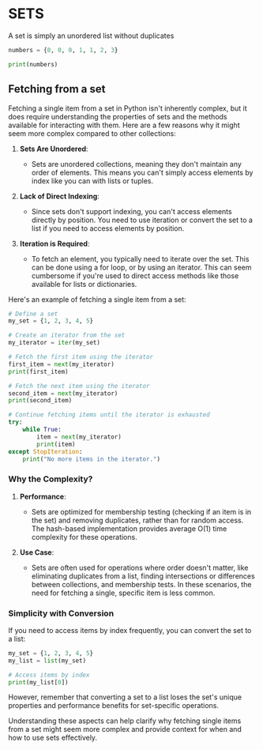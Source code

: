 # SETS

A set is simply an unordered list without duplicates

```python
numbers = {0, 0, 0, 1, 1, 2, 3}

print(numbers)
```

## Fetching from a set

Fetching a single item from a set in Python isn't inherently complex, but it does require understanding the properties of sets and the methods available for interacting with them. Here are a few reasons why it might seem more complex compared to other collections:

1. **Sets Are Unordered**:
   - Sets are unordered collections, meaning they don't maintain any order of elements. This means you can't simply access elements by index like you can with lists or tuples.

2. **Lack of Direct Indexing**:
   - Since sets don't support indexing, you can't access elements directly by position. You need to use iteration or convert the set to a list if you need to access elements by position.

3. **Iteration is Required**:
   - To fetch an element, you typically need to iterate over the set. This can be done using a for loop, or by using an iterator. This can seem cumbersome if you're used to direct access methods like those available for lists or dictionaries.

Here's an example of fetching a single item from a set:

```python
# Define a set
my_set = {1, 2, 3, 4, 5}

# Create an iterator from the set
my_iterator = iter(my_set)

# Fetch the first item using the iterator
first_item = next(my_iterator)
print(first_item)

# Fetch the next item using the iterator
second_item = next(my_iterator)
print(second_item)

# Continue fetching items until the iterator is exhausted
try:
    while True:
        item = next(my_iterator)
        print(item)
except StopIteration:
    print("No more items in the iterator.")

```

### Why the Complexity?

1. **Performance**:
   - Sets are optimized for membership testing (checking if an item is in the set) and removing duplicates, rather than for random access. The hash-based implementation provides average O(1) time complexity for these operations.

2. **Use Case**:
   - Sets are often used for operations where order doesn't matter, like eliminating duplicates from a list, finding intersections or differences between collections, and membership tests. In these scenarios, the need for fetching a single, specific item is less common.

### Simplicity with Conversion

If you need to access items by index frequently, you can convert the set to a list:

```python
my_set = {1, 2, 3, 4, 5}
my_list = list(my_set)

# Access items by index
print(my_list[0])
```

However, remember that converting a set to a list loses the set's unique properties and performance benefits for set-specific operations.

Understanding these aspects can help clarify why fetching single items from a set might seem more complex and provide context for when and how to use sets effectively.